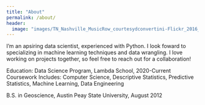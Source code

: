 ```yaml
---
title: "About"
permalink: /about/
header:
  image: "images/TN_Nashville_MusicRow_courtesydconvertini-Flickr_2016_001_sig_001.jpg"
---
```


I’m an apsiring data scientist, experienced with Python. I look foward to specializing in machine learning techniques and data wrangling. I love working on projects together, so feel free to reach out for a collaboration!

Education:
Data Science Program, Lambda School, 2020-Current
Coursework Includes: Computer Science, Descriptive Statistics, Predictive Statistics, Machine Learning, Data Engineering

B.S. in Geoscience, Austin Peay State University, August 2012
